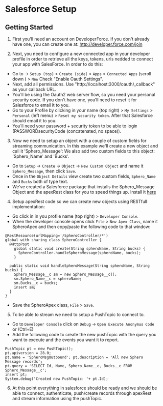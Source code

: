 # Salesforce Setup
## Getting Started
1. First you'll need an account on DeveloperForce. If you don't already have one, you can create one at: http://developer.force.com/join

2. Next, you need to configure a new connected app in your developer profile in order to retrieve all the keys, tokens, urls nedded to connect your app with SalesForce. In order to do this:
  * Go to -> `Setup (top)` > `Create (side)` > `Apps` > `Connected Apps` (scroll down ) > `New` Check "Enable Oauth Settings".
  * Next, add all permissions. Use "http://localhost:3000/oauth/_callback" as your callback URL.
  * You'll be using the Oauth2 web server flow, so you need your personal security code. If you don't have one, you'll need to reset it for Salesforce to email it to you.
  * Go to your Profile by clicking in your name (top right) > `My Settings` > `Personal` (left menu) > `Reset my security token`. After that Salesforce should email it to you.
  * You'll need your password + security token to be able to login (PASSWORDsecurityCode (concatenated, no space)).

3. Now we need to setup an object with a couple of custom fields for streaming communication. In this example we'll create a new object and call it 'Sphero_Message':
  We also add two custom fields to this object: 'Sphero_Name' and 'Bucks'.
  * Go to `Setup` -> `Create` -> `Object` -> `New Custom Object` and name it `Sphero_Message`, then click `Save`.
  * Once in the `Object Details` view create two custom fields, `Sphero_Name` and `Bucks` both of type text.
  * We've created a Salesforce package that installs the Sphero_Message Object and the apexRest class for you to speed things up. Install it [here](https://login.salesforce.com/packaging/installPackage.apexp?p0=04ti00000004IoN)

4. Setup apexRest code so we can create new objects using RESTfull implementation:
  * Go click in in you profile name (top right) > `Developer Console`.
  * When the developer console opens click `File` > `New Apex Class`, name it SpheroApex and then copy/paste the following code to that window:

  ```
  @RestResource(urlMapping='/SpheroController/*')
  global with sharing class SpheroController {
    @HttpPost
      global static void create(String spheroName, String bucks) {
        SpheroController.handleSpheroMessage(spheroName, bucks);
      }

    public static void handleSpheroMessage(String spheroName, String bucks) {
      Sphero_Message__c sm = new Sphero_Message__c();
      sm.Sphero_Name__c = spheroName;
      sm.Bucks__c = bucks;
      insert sm;
    }
  }
  ```

  * Save the SpheroApex class, `File` > `Save`.

5. To be able to stream we need to setup a PushTopic to connect to.
  * Go to `Developer Console` click on `Debug` -> `Open Execute Anonymus Code` or (Ctrl+E)
  * Add the following code to create the new pushTopic with the query you want to execute and the events you want it to report.

  ```
  PushTopic pt = new PushTopic();
  pt.apiversion = 28.0;
  pt.name = 'SpheroMsgOutbound'; pt.description = 'All new Sphero Message records';
  pt.query = 'SELECT Id, Name, Sphero_Name__c, Bucks__c FROM Sphero_Message__c';
  insert pt;
  System.debug('Created new PushTopic: '+ pt.Id);
  ```

6. At this point everything in salesforce should be ready and we should be able to connect, authenticate, push/create records through apexRest and stream information using the pushTopic. 
